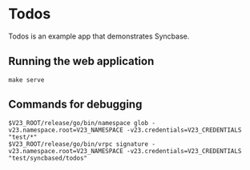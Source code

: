 # Todos

Todos is an example app that demonstrates Syncbase.

## Running the web application

    make serve

## Commands for debugging

    $V23_ROOT/release/go/bin/namespace glob -v23.namespace.root=V23_NAMESPACE -v23.credentials=V23_CREDENTIALS "test/*"
    $V23_ROOT/release/go/bin/vrpc signature -v23.namespace.root=V23_NAMESPACE -v23.credentials=V23_CREDENTIALS "test/syncbased/todos"
